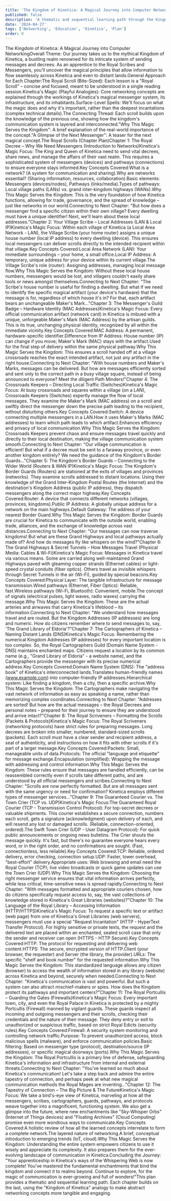 ```yaml
---
title: 'The Kingdom of Kinetica: A Magical Journey into Computer Networking'
published: false
description: 'A thematic and sequential learning path through the Kingdom of Kinetica, using magical analogies to teach computer networking.'
date: '2024-04-27'
tags: ['Networking', 'Education', 'Kinetica', 'Plan']
order: 0
---
```


The Kingdom of Kinetica: A Magical Journey into Computer NetworkingOverall Theme: Our journey takes us to the mythical Kingdom of Kinetica, a bustling realm renowned for its intricate system of sending messages and decrees. As an apprentice to the Royal Scribes and Messengers, you'll uncover the magical principles that allow information to flow seamlessly across Kinetica and even to distant lands.General Approach for Each Chapter:The Royal Scroll (Bite-Sized): Each lesson is a "Royal Scroll" – concise and focused, meant to be understood in a single reading session.Kinetica's Magic (Playful Analogies): Core networking concepts are explained through the workings of Kinetica's magical messenger system, its infrastructure, and its inhabitants.Surface-Level Spells: We'll focus on what the magic does and why it's important, rather than the deepest incantations (complex technical details).The Connecting Thread: Each scroll builds upon the knowledge of the previous one, showing how the kingdom's communication system is layered and interconnected."Why This Magic Serves the Kingdom": A brief explanation of the real-world importance of the concept."A Glimpse of the Next Messenger": A teaser for the next magical concept.The Royal Scrolls (Chapter Plan)Chapter 1: The Royal Decree – Why We Need Messengers (Introduction to Networks)Kinetica's Magic Focus: The King and Queen of Kinetica need to send vital decrees, share news, and manage the affairs of their vast realm. This requires a sophisticated system of messengers (devices) and pathways (connections) to ensure everyone stays informed.Key Concepts Covered:What is a network? (A system for communication and sharing).Why are networks essential? (Sharing information, resources, collaboration).Basic elements: Messengers (devices/nodes), Pathways (links/media).Types of pathways: Local village paths (LANs) vs. grand inter-kingdom highways (WANs).Why This Magic Serves the Kingdom: This is the very foundation of how Kinetica functions, allowing for trade, governance, and the spread of knowledge – just like networks in our world.Connecting to Next Chapter: "But how does a messenger find a specific citizen within their own village? Every dwelling must have a unique identifier! Next, we'll learn about these local addresses."Chapter 2: Your Village Scribe – Local Addresses (LAN & Local IP)Kinetica's Magic Focus: Within each village of Kinetica (a Local Area Network - LAN), the Village Scribe (your home router) assigns a unique house number (local IP address) to every dwelling (device). This ensures local messengers can deliver scrolls directly to the intended recipient within that village.Key Concepts Covered:Local Area Network (LAN): Your immediate surroundings – your home, a small office.Local IP Address: A temporary, unique address for your device within its current village.The Village Scribe's role (router): Assigning addresses, managing local message flow.Why This Magic Serves the Kingdom: Without these local house numbers, messengers would be lost, and villagers couldn't easily share tools or news amongst themselves.Connecting to Next Chapter: "The Scribe's house number is useful for finding a dwelling. But what if we need to identify the specific magical artifact (your device's hardware) that the message is for, regardless of which house it's in? For that, each artifact bears an unchangeable Maker's Mark..."Chapter 3: The Messenger's Guild Badge – Hardware Identity (MAC Addresses)Kinetica's Magic Focus: Every official communication artifact (network card) in Kinetica is imbued with a unique, unforgeable Maker's Mark (MAC Address) by the artisan guilds. This is its true, unchanging physical identity, recognized by all within the immediate vicinity.Key Concepts Covered:MAC Address: A permanent, hardware-specific identifier.Difference from IP Address: House number (IP) can change if you move; Maker's Mark (MAC) stays with the artifact.Used for the final step of delivery within the same physical pathway.Why This Magic Serves the Kingdom: This ensures a scroll handed off at a village crossroads reaches the exact intended artifact, not just any artifact in the right house.Connecting to Next Chapter: "With house numbers and Maker's Marks, messages can be delivered. But how are messages efficiently sorted and sent only to the correct path in a busy village square, instead of being announced to everyone? Meet the diligent Path Minders!"Chapter 4: The Crossroads Keepers – Directing Local Traffic (Switches)Kinetica's Magic Focus: At busy crossroads and squares within a village (on a LAN), Crossroads Keepers (Switches) expertly manage the flow of local messages. They examine the Maker's Mark (MAC address) on a scroll and swiftly direct the messenger down the precise path leading to the recipient, without disturbing others.Key Concepts Covered:Switch: A device connecting multiple messengers in a LAN.How it uses Maker's Marks (MAC addresses) to learn which path leads to which artifact.Enhances efficiency and privacy of local communication.Why This Magic Serves the Kingdom: Crossroads Keepers prevent chaos and ensure messages travel quickly and directly to their local destination, making the village communication system smooth.Connecting to Next Chapter: "Our village communication is efficient! But what if a decree must be sent to a faraway province, or even another kingdom entirely? We need the guidance of the Kingdom's Border Guards..."Chapter 5: The Kingdom's Border Guards – Connecting to the Wider World (Routers & WAN IP)Kinetica's Magic Focus: The Kingdom's Border Guards (Routers) are stationed at the exits of villages and provinces (networks). They examine scrolls addressed to distant locations. Using their knowledge of the Grand Inter-Kingdom Postal Routes (the Internet) and the destination's Kingdom Address (public IP address), they dispatch messengers along the correct major highway.Key Concepts Covered:Router: A device that connects different networks (villages, provinces, kingdoms).Public IP Address: A globally unique address for a network on the main highways.Default Gateway: The address of your nearest Border Guard.Why This Magic Serves the Kingdom: Border Guards are crucial for Kinetica to communicate with the outside world, enabling trade, alliances, and the exchange of knowledge across vast distances.Connecting to Next Chapter: "Our messages can now traverse kingdoms! But what are these Grand Highways and local pathways actually made of? And how do messages fly like whispers on the wind?"Chapter 6: The Grand Highways & Secret Tunnels – How Messages Travel (Physical Media: Cables & Wi-Fi)Kinetica's Magic Focus: Messages in Kinetica travel via various means. Some are carried along well-maintained Grand Highways paved with gleaming copper strands (Ethernet cables) or light-speed crystal conduits (fiber optics). Others travel as invisible whispers through Secret Tunnels in the air (Wi-Fi), guided by special beacons.Key Concepts Covered:Physical Layer: The tangible infrastructure for message transmission.Wired pathways (Ethernet, Fiber Optics): Reliable, fast.Wireless pathways (Wi-Fi, Bluetooth): Convenient, mobile.The concept of signals (electrical pulses, light waves, radio waves) carrying the message.Why This Magic Serves the Kingdom: These are the actual arteries and airwaves that carry Kinetica's lifeblood – its information.Connecting to Next Chapter: "We understand how messages travel and are routed. But the Kingdom Addresses (IP addresses) are long and numeric. How do citizens remember where to send messages to, say, 'The Grand Library of Eldoria'?"Chapter 7: The Cartographers of Kinetica – Naming Distant Lands (DNS)Kinetica's Magic Focus: Remembering the numerical Kingdom Addresses (IP addresses) for every important location is too complex. So, the Royal Cartographers Guild (Domain Name System - DNS) maintains enchanted maps. Citizens request a location by its common name (e.g., "Grand Library of Eldoria" - a website name), and the Cartographers provide the messenger with its precise numerical address.Key Concepts Covered:Domain Name System (DNS): The "address book" of Kinetica's interconnected lands.Translates human-friendly names (www.example.com) into computer-friendly IP addresses.Hierarchical system: Like finding a kingdom, then a city, then a specific archive.Why This Magic Serves the Kingdom: The Cartographers make navigating the vast network of information as easy as speaking a name, rather than memorizing complex coordinates.Connecting to Next Chapter: "Addresses are sorted! But how are the actual messages – the Royal Decrees and personal notes – prepared for their journey to ensure they are understood and arrive intact?"Chapter 8: The Royal Scriveners – Formatting the Scrolls (Packets & Protocols)Kinetica's Magic Focus: The Royal Scriveners (networking protocols) have strict rules for preparing messages. Long decrees are broken into smaller, numbered, standard-sized scrolls (packets). Each scroll must have a clear sender and recipient address, a seal of authenticity, and instructions on how it fits with other scrolls if it's part of a larger message.Key Concepts Covered:Packets: Small, manageable units of data.Protocols: The official "language and etiquette" for message exchange.Encapsulation (simplified): Wrapping the message with addressing and control information.Why This Magic Serves the Kingdom: These rules ensure that messages are handled efficiently, can be reassembled correctly even if scrolls take different paths, and are understood by all official messengers and scribes.Connecting to Next Chapter: "Scrolls are now perfectly formatted. But are all messages sent with the same urgency or need for confirmation? Kinetica employs different types of messenger services..."Chapter 9: The Guaranteed Courier vs. The Town Crier (TCP vs. UDP)Kinetica's Magic Focus:The Guaranteed Royal Courier (TCP - Transmission Control Protocol): For top-secret decrees or valuable shipments. This courier establishes a secure connection, numbers each scroll, gets a signature (acknowledgment) upon delivery of each, and will resend any lost or damaged scrolls. (Reliable, connection-oriented, ordered).The Swift Town Crier (UDP - User Datagram Protocol): For quick public announcements or ongoing news bulletins. The Crier shouts the message quickly. It's fast, but there's no guarantee everyone hears every word, or in the right order, and no confirmations are sought. (Fast, connectionless, less reliable).Key Concepts Covered:TCP: Reliable, ordered delivery, error checking, connection setup.UDP: Faster, lower overhead, "best-effort" delivery.Appropriate uses: Web browsing and email need the Royal Courier (TCP); live video broadcasts or quick game updates can use the Town Crier (UDP).Why This Magic Serves the Kingdom: Choosing the right messenger service ensures that vital information arrives perfectly, while less critical, time-sensitive news is spread rapidly.Connecting to Next Chapter: "With messages formatted and appropriate couriers chosen, how do citizens specifically request access to, say, the vast collections of knowledge stored in Kinetica's Great Libraries (websites)?"Chapter 10: The Language of the Royal Library – Accessing Information (HTTP/HTTPS)Kinetica's Magic Focus: To request a specific text or artifact (web page) from one of Kinetica's Great Libraries (web servers), messengers must use a special "Request Incantation" (HTTP - HyperText Transfer Protocol). For highly sensitive or private texts, the request and the delivered text are placed within an enchanted, sealed scroll case that only the sender and receiver can open (HTTPS - HTTP Secure).Key Concepts Covered:HTTP: The protocol for requesting and delivering web content.HTTPS: The secure, encrypted version of HTTP.Client (your browser, the requester) and Server (the library, the provider).URLs: The specific "shelf and book number" for the requested information.Why This Magic Serves the Kingdom: This standardized language allows any citizen (browser) to access the wealth of information stored in any library (website) across Kinetica and beyond, securely when needed.Connecting to Next Chapter: "Kinetica's communication is vast and powerful. But such a system can also attract mischief-makers or spies. How does the Kingdom protect its pathways and important centers?"Chapter 11: The Royal Portcullis – Guarding the Gates (Firewalls)Kinetica's Magic Focus: Every important town, city, and even the Royal Palace in Kinetica is protected by a mighty Portcullis (Firewall) manned by vigilant guards. These guards inspect all incoming and outgoing messengers and their scrolls, checking their credentials and the nature of their message. They deny entry or exit to unauthorized or suspicious traffic, based on strict Royal Edicts (security rules).Key Concepts Covered:Firewall: A security system monitoring and controlling network traffic.Purpose: To prevent unauthorized access, block malicious spells (malware), and enforce communication policies.Basic filtering: Based on messenger type (protocol), destination/source (IP addresses), or specific magical doorways (ports).Why This Magic Serves the Kingdom: The Royal Portcullis is a primary line of defense, safeguarding Kinetica's information and infrastructure from internal and external threats.Connecting to Next Chapter: "You've learned so much about Kinetica's communication! Let's take a step back and admire the entire tapestry of connection, and perhaps peek at what new magical communication methods the Royal Mages are inventing..."Chapter 12: The Tapestry of Connection – The Big Picture & The FutureKinetica's Magic Focus: We take a bird's-eye view of Kinetica, marveling at how all the messengers, scribes, cartographers, guards, pathways, and protocols weave together into a magnificent, functioning system. We also get a glimpse into the future, where new enchantments like "Sky-Whisper Orbs" (Internet of Things devices) and "Floating Archives" (Cloud Computing) promise even more wondrous ways to communicate.Key Concepts Covered:A holistic review of how all the learned concepts interrelate to form a complete network.The layered nature of networking.A brief, conceptual introduction to emerging trends (IoT, cloud).Why This Magic Serves the Kingdom: Understanding the entire system empowers citizens to use it wisely and appreciate its complexity. It also prepares them for the ever-evolving landscape of communication in Kinetica.Concluding the Journey: "Your apprenticeship in Kinetica's ways of the Whispering Web is now complete! You've mastered the fundamental enchantments that bind the kingdom and connect it to realms beyond. Continue to explore, for the magic of communication is ever-growing and full of wonders!"This plan provides a thematic and sequential learning path. Each chapter builds on the last, using the "Kingdom of Kinetica" analogy to make abstract networking concepts more tangible and engaging.
